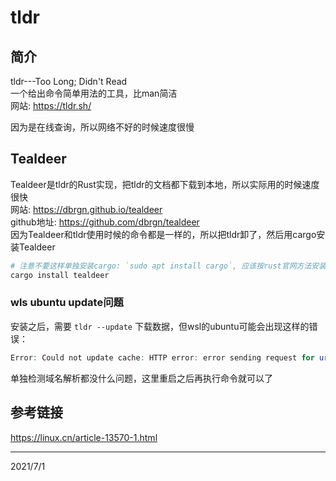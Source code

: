 # tldr

## 简介
tldr---Too Long; Didn't Read  
一个给出命令简单用法的工具，比man简洁  
网站: https://tldr.sh/  

因为是在线查询，所以网络不好的时候速度很慢  

## Tealdeer
Tealdeer是tldr的Rust实现，把tldr的文档都下载到本地，所以实际用的时候速度很快  
网站: https://dbrgn.github.io/tealdeer  
github地址: https://github.com/dbrgn/tealdeer  
因为Tealdeer和tldr使用时候的命令都是一样的，所以把tldr卸了，然后用cargo安装Tealdeer  
```bash
# 注意不要这样单独安装cargo: `sudo apt install cargo`, 应该按rust官网方法安装rust
cargo install tealdeer
```

### wls ubuntu update问题
安装之后，需要 `tldr --update` 下载数据，但wsl的ubuntu可能会出现这样的错误：  
```r
Error: Could not update cache: HTTP error: error sending request for url (https://tldr.sh/assets/tldr.zip): error trying to connect: dns error: failed to lookup address information: Temporary failure in name resolution
```
单独检测域名解析都没什么问题，这里重启之后再执行命令就可以了  


## 参考链接
https://linux.cn/article-13570-1.html  


---
2021/7/1  
